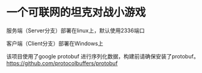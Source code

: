 # 一个可联网的坦克对战小游戏

服务端（Server分支）部署在linux上，默认使用2336端口

客户端（Client分支）部署在Windows上

该项目使用了google protobuf 进行序列化数据，构建前请确保安装了protobuf。
https://github.com/protocolbuffers/protobuf
